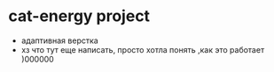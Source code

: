 # cat-energy project

+ адаптивная верстка
+ хз что тут еще написать, просто хотла понять ,как это работает )000000
